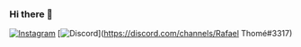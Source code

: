 ### Hi there 👋


[![Instagram](https://img.shields.io/badge/Instagram-E4405F?style=for-the-badge&logo=instagram&logoColor=white)](https://www.instagram.com/rbmthome/)
[![Discord](https://img.shields.io/badge/Discord-7289DA?style=for-the-badge&logo=discord&logoColor=white)](https://discord.com/channels/Rafael Thomé#3317)
